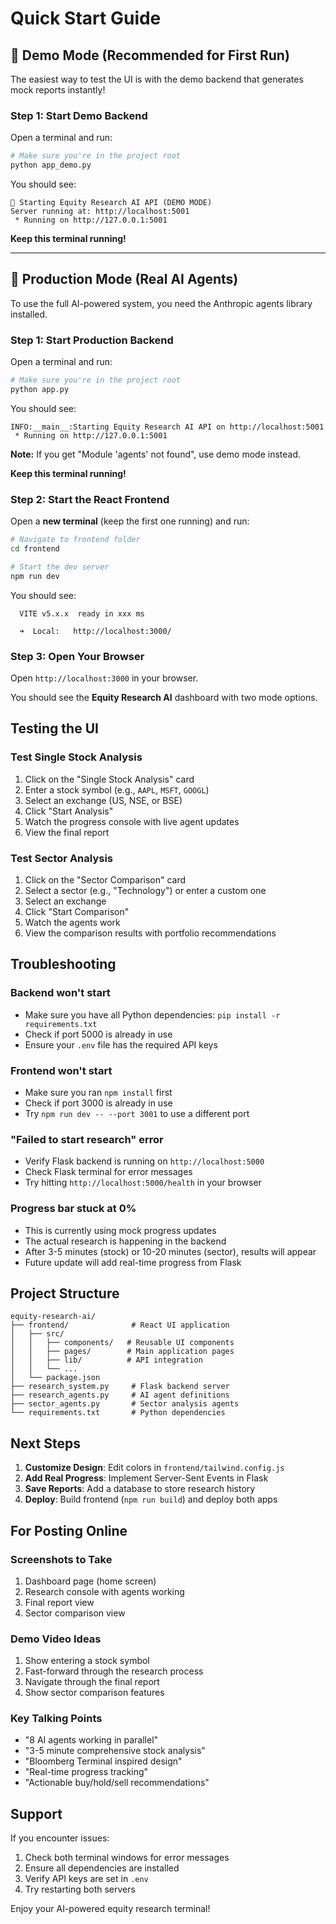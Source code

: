 # Quick Start Guide

## 🚀 Demo Mode (Recommended for First Run)

The easiest way to test the UI is with the demo backend that generates mock reports instantly!

### Step 1: Start Demo Backend

Open a terminal and run:

```bash
# Make sure you're in the project root
python app_demo.py
```

You should see:
```
🚀 Starting Equity Research AI API (DEMO MODE)
Server running at: http://localhost:5001
 * Running on http://127.0.0.1:5001
```

**Keep this terminal running!**

---

## 🔬 Production Mode (Real AI Agents)

To use the full AI-powered system, you need the Anthropic agents library installed.

### Step 1: Start Production Backend

Open a terminal and run:

```bash
# Make sure you're in the project root
python app.py
```

You should see:
```
INFO:__main__:Starting Equity Research AI API on http://localhost:5001
 * Running on http://127.0.0.1:5001
```

**Note:** If you get "Module 'agents' not found", use demo mode instead.

**Keep this terminal running!**

### Step 2: Start the React Frontend

Open a **new terminal** (keep the first one running) and run:

```bash
# Navigate to frontend folder
cd frontend

# Start the dev server
npm run dev
```

You should see:
```
  VITE v5.x.x  ready in xxx ms

  ➜  Local:   http://localhost:3000/
```

### Step 3: Open Your Browser

Open `http://localhost:3000` in your browser.

You should see the **Equity Research AI** dashboard with two mode options.

## Testing the UI

### Test Single Stock Analysis

1. Click on the "Single Stock Analysis" card
2. Enter a stock symbol (e.g., `AAPL`, `MSFT`, `GOOGL`)
3. Select an exchange (US, NSE, or BSE)
4. Click "Start Analysis"
5. Watch the progress console with live agent updates
6. View the final report

### Test Sector Analysis

1. Click on the "Sector Comparison" card
2. Select a sector (e.g., "Technology") or enter a custom one
3. Select an exchange
4. Click "Start Comparison"
5. Watch the agents work
6. View the comparison results with portfolio recommendations

## Troubleshooting

### Backend won't start
- Make sure you have all Python dependencies: `pip install -r requirements.txt`
- Check if port 5000 is already in use
- Ensure your `.env` file has the required API keys

### Frontend won't start
- Make sure you ran `npm install` first
- Check if port 3000 is already in use
- Try `npm run dev -- --port 3001` to use a different port

### "Failed to start research" error
- Verify Flask backend is running on `http://localhost:5000`
- Check Flask terminal for error messages
- Try hitting `http://localhost:5000/health` in your browser

### Progress bar stuck at 0%
- This is currently using mock progress updates
- The actual research is happening in the backend
- After 3-5 minutes (stock) or 10-20 minutes (sector), results will appear
- Future update will add real-time progress from Flask

## Project Structure

```
equity-research-ai/
├── frontend/              # React UI application
│   ├── src/
│   │   ├── components/   # Reusable UI components
│   │   ├── pages/        # Main application pages
│   │   ├── lib/          # API integration
│   │   └── ...
│   └── package.json
├── research_system.py     # Flask backend server
├── research_agents.py     # AI agent definitions
├── sector_agents.py       # Sector analysis agents
└── requirements.txt       # Python dependencies
```

## Next Steps

1. **Customize Design**: Edit colors in `frontend/tailwind.config.js`
2. **Add Real Progress**: Implement Server-Sent Events in Flask
3. **Save Reports**: Add a database to store research history
4. **Deploy**: Build frontend (`npm run build`) and deploy both apps

## For Posting Online

### Screenshots to Take
1. Dashboard page (home screen)
2. Research console with agents working
3. Final report view
4. Sector comparison view

### Demo Video Ideas
1. Show entering a stock symbol
2. Fast-forward through the research process
3. Navigate through the final report
4. Show sector comparison features

### Key Talking Points
- "8 AI agents working in parallel"
- "3-5 minute comprehensive stock analysis"
- "Bloomberg Terminal inspired design"
- "Real-time progress tracking"
- "Actionable buy/hold/sell recommendations"

## Support

If you encounter issues:
1. Check both terminal windows for error messages
2. Ensure all dependencies are installed
3. Verify API keys are set in `.env`
4. Try restarting both servers

Enjoy your AI-powered equity research terminal!
